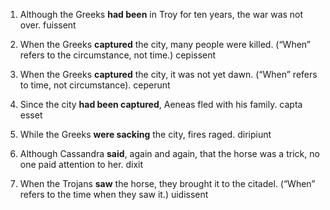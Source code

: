 1. Although the Greeks **had been** in Troy for ten years, the war was not over. fuissent


2. When the Greeks **captured** the city, many people were killed. (“When” refers to the circumstance, not time.) cepissent


3. When the Greeks **captured** the city, it was not yet dawn. (“When” refers to time, not circumstance). ceperunt


4. Since the city **had been captured**, Aeneas fled with his family. capta esset


5. While the Greeks **were sacking** the city, fires raged. diripiunt


6. Although Cassandra **said**, again and again, that the horse was a trick, no one paid attention to her. dixit


7. When the Trojans **saw** the horse, they brought it to the citadel. (“When” refers to the time when they saw it.) uidissent
